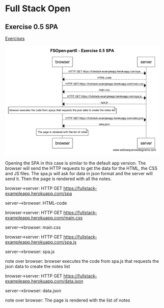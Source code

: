 # Full Stack Open

## Exercise 0.5 SPA
[Exercises](https://fullstackopen.com/en/part0/fundamentals_of_web_apps#exercises-0-1-0-6)

![Exercise 0.5](./ex-05.png "Exercise 0.5")

Opening the SPA in this case is similar to the default app version. The browser will send the HTTP requests to get the data for the HTML, the CSS and JS files. The spa.js will ask for data in json format and the server will send it. Then the page is rendered with all the notes.

browser->server: HTTP GET https://fullstack-exampleapp.herokuapp.com/spa

server-->browser: HTML-code

browser->server: HTTP GET https://fullstack-exampleapp.herokuapp.com/main.css

server-->browser: main.css

browser->server: HTTP GET https://fullstack-exampleapp.herokuapp.com/spa.js

server-->browser: spa.js

note over browser: browser executes the code from spa.js that requests the json data to create the notes list

browser->server: HTTP GET https://fullstack-exampleapp.herokuapp.com/data.json

server-->browser: data.json

note over browser: The page is rendered with the list of notes

